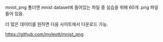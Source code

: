 
mnist_png 폴더엔 mnist dataset에 들어있는 파일 중 실습을 위해 60개 .png 파일 들어 있음.

더 많은 데이터를 원하면 다음 사이트에서 다운로드 가능.

https://github.com/myleott/mnist_png

